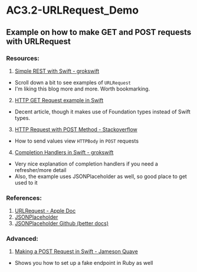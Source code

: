 # AC3.2-URLRequest_Demo
Example on how to make GET and POST requests with URLRequest
---

### Resources:
1. [Simple REST with Swift - grokswift](https://grokswift.com/simple-rest-with-swift/)
  - Scroll down a bit to see examples of `URLRequest`
  - I'm liking this blog more and more. Worth bookmarking. 
2. [HTTP GET Request example in Swift](http://swiftdeveloperblog.com/http-get-request-example-in-swift/)
  - Decent article, though it makes use of Foundation types instead of Swift types. 
3. [HTTP Request with POST Method - Stackoverflow](http://stackoverflow.com/questions/26364914/http-request-in-swift-with-post-method)
  - How to send values view `HTTPBody` in `POST` requests
4. [Completion Handlers in Swift - grokswift](https://grokswift.com/completion-handlers-in-swift/)
  - Very nice explanation of completion handlers if you need a refresher/more detail
  - Also, the example uses JSONPlaceholder as well, so good place to get used to it

### References: 
1. [URLRequest - Apple Doc](https://developer.apple.com/reference/foundation/urlrequest)
2. [JSONPlaceholder](https://jsonplaceholder.typicode.com/)
3. [JSONPlaceholder Github (better docs)](https://github.com/typicode/jsonplaceholder)

### Advanced:
1. [Making a POST Request in Swift - Jameson Quave](http://jamesonquave.com/blog/making-a-post-request-in-swift/)
  - Shows you how to set up a fake endpoint in Ruby as well
